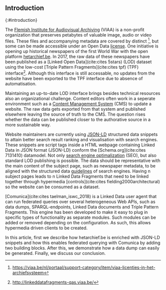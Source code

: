 ## Introduction
{:#introduction}

The [Flemish Institute for Audiovisual Archiving](https://viaa.be) (VIAA) is a non-profit organization that preserves petabytes of valuable image, audio or video files. These files and accompanying metadata are covered by distinct [^licenses], but some can be made accessible under an Open Data [license](https://creativecommons.org/publicdomain/zero/1.0/). One initiative is opening up historical newspapers of the first World War with the open platform [hetarchief.be](https://hetarchief.be). In 2017, the raw data of these newspapers have been published as a [Linked Open Data](cite:cites 5stars) (LOD) dataset using the low-cost [Triple Pattern Fragments](cite:cites tpf) (TPF) interface[^tpf-hetarchief]. Although this interface is still accessable, no updates from the website have been exported to the TPF interface due to absence of automatisation.

[^licenses]: https://viaa.be/nl/portaal/support-category/item/viaa-licenties-in-het-archiefsysteem
[^tpf-hetarchief]: http://linkeddatafragments-qas.viaa.be/ 

Maintaining an up-to-date LOD interface brings besides technical resources also an organizational challenge. Content editors often work in a seperate environment such as a [Content Management System](https://en.wikipedia.org/wiki/Content_management_system) (CMS) to update a website. The raw data gets exported from that system and published elsewhere leaving the source of truth to the CMS. The question rises whether the data can be published closer to the authorative source in a more sustainable way.

Website maintainers are currently using [JSON-LD](https://json-ld.org/spec/latest/json-ld/) structured data snippets to attain better search result ranking and visualisation with search engines. These snippets are script tags inside a HTML webpage containing Linked Data in JSON format (JSON-LD) conform the [Schema.org](cite:cites 7131410) datamodel. Not only [search engine optimalization](https://support.google.com/webmasters/answer/3069489?hl=en) (SEO), but also standard LOD publishing is possible. The data should be representative with the main content of the subject page, such as newspaper metadata, to be aligned with the structured data [guidelines](https://developers.google.com/search/docs/guides/sd-policies) of search engines. Having n subject pages leads to n Linked Data Fragments that need to be linked together through hypermedia [controls](cite:cites fielding2000architectural) so the website can be consumed as a dataset.

[Comunica](cite:cites taelman_iswc_2018) is a Linked Data user agent that can run federated queries over several heterogeneous Web APIs, such as data dumps, SPARQL-endpoints, Linked Data documents and Triple Pattern Fragments. This engine has been developed to make it easy to plug in specific types of functionality as separate modules. Such modules can be added or removed depending on the configuration. As such, this allows hypermedia driven clients to be created.

In this article, first we describe how hetarchief.be is enriched with JSON-LD snippets and how this enables federated querying with Comunica by adding two building blocks. After this, we demonstrate how a data dump can easily be generated. Finally, we discuss our conclusion.

